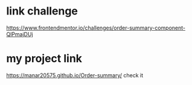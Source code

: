 # link challenge 
https://www.frontendmentor.io/challenges/order-summary-component-QlPmajDUj
# my project link
https://manar20575.github.io/Order-summary/ check it
